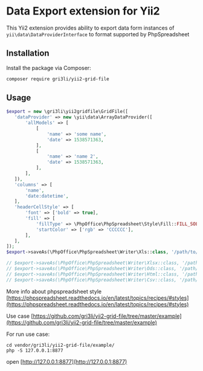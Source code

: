 Data Export extension for Yii2
==============================

This Yii2 extension provides ability to export data form instances of `yii\data\DataProviderInterface` to format supported by PhpSpreadsheet

Installation
------------

Install the package via Composer:

```bash
composer require gri3li/yii2-grid-file
```

Usage
-----

 ```php
$export = new \gri3li\yii2gridfile\GridFile([
    'dataProvider' => new \yii\data\ArrayDataProvider([
        'allModels' => [
            [
                'name' => 'some name',
                'date' => 1538571363,
            ],
            [
                'name' => 'name 2',
                'date' => 1538571363,
            ],
        ],
    ]),
    'columns' => [
        'name',
        'date:datetime',
    ],
    'headerCellStyle' => [
        'font' => ['bold' => true],
        'fill' => [
            'fillType' => \PhpOffice\PhpSpreadsheet\Style\Fill::FILL_SOLID,
            'startColor' => ['rgb' => 'CCCCCC'],
        ],
    ],
]);
$export->saveAs(\PhpOffice\PhpSpreadsheet\Writer\Xls::class, '/path/to/file.xls');

// $export->saveAs(\PhpOffice\PhpSpreadsheet\Writer\Xlsx::class, '/path/to/file.xlsx');
// $export->saveAs(\PhpOffice\PhpSpreadsheet\Writer\Ods::class, '/path/to/file.ods');
// $export->saveAs(\PhpOffice\PhpSpreadsheet\Writer\Html::class, '/path/to/file.html');
// $export->saveAs(\PhpOffice\PhpSpreadsheet\Writer\Csv::class, '/path/to/file.csv');
 ```

More info about phpspreadsheet style [https://phpspreadsheet.readthedocs.io/en/latest/topics/recipes/#styles](https://phpspreadsheet.readthedocs.io/en/latest/topics/recipes/#styles)

Use case [https://github.com/gri3li/yii2-grid-file/tree/master/example](https://github.com/gri3li/yii2-grid-file/tree/master/example)

For run use case:

```
cd vendor/gri3li/yii2-grid-file/example/
php -S 127.0.0.1:8877
```

open [http://127.0.0.1:8877](http://127.0.0.1:8877)